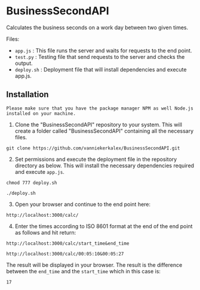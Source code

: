 # BusinessSecondAPI
Calculates the business seconds on a work day between two given times.

Files:
* `app.js` : This file runs the server and waits for requests to the end point.
* `test.py` : Testing file that send requests to the server and checks the output.
* `deploy.sh` : Deployment file that will install dependencies and execute app.js.

## Installation

`Please make sure that you have the package manager NPM as well Node.js installed on your machine.`

1. Clone the "BusinessSecondAPI" repository to your system. This will create a folder called "BusinessSecondAPI" containing all the necessary files.

```
git clone https://github.com/vanniekerkalex/BusinessSecondAPI.git
```

2. Set permissions and execute the deployment file in the repository directory as below. This will install the necessary dependencies required and execute `app.js`.

```
chmod 777 deploy.sh
```
```
./deploy.sh
```

3. Open your browser and continue to the end point here:

```
http://localhost:3000/calc/
```

4. Enter the times according to ISO 8601 format at the end of the end point as follows and hit return:


```
http://localhost:3000/calc/start_time&end_time
```
```
http://localhost:3000/calc/00:05:10&00:05:27
```

The result will be displayed in your browser. The result is the difference between the `end_time` and the `start_time` which in this case is:


```
17
```
